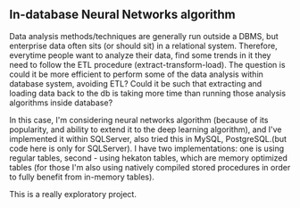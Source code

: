 ## In-database Neural Networks algorithm 

Data analysis methods/techniques are generally run outside a DBMS, but enterprise data often sits (or should sit) in a relational system. Therefore, everytime people want to analyze their data, find some trends in it they need to follow the 
ETL procedure (extract-transform-load). The question is could it be more efficient to perform some of the data analysis 
within database system, avoiding ETL? Could it be such that extracting and loading data back to the db is taking more time 
than running those analysis algorithms inside database? 

In this case, I'm considering neural networks algorithm (because of its popularity, and ability to extend it to the deep learning algorithm), and I've implemented it within SQLServer, also tried this in MySQL, PostgreSQL.(but code here is only for SQLServer). 
I have two implementations: one is using regular tables, second - using hekaton tables, which are memory optimized tables (for those I'm also using natively compiled stored procedures in order to fully benefit from in-memory tables). 

This is a really exploratory project.
